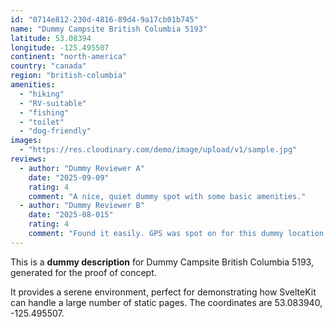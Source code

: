 ```yaml
---
id: "0714e812-230d-4816-89d4-9a17cb01b745"
name: "Dummy Campsite British Columbia 5193"
latitude: 53.08394
longitude: -125.495507
continent: "north-america"
country: "canada"
region: "british-columbia"
amenities:
  - "hiking"
  - "RV-suitable"
  - "fishing"
  - "toilet"
  - "dog-friendly"
images:
  - "https://res.cloudinary.com/demo/image/upload/v1/sample.jpg"
reviews:
  - author: "Dummy Reviewer A"
    date: "2025-09-09"
    rating: 4
    comment: "A nice, quiet dummy spot with some basic amenities."
  - author: "Dummy Reviewer B"
    date: "2025-08-015"
    rating: 4
    comment: "Found it easily. GPS was spot on for this dummy location."
---
```


This is a **dummy description** for Dummy Campsite British Columbia 5193, generated for the proof of concept.

It provides a serene environment, perfect for demonstrating how SvelteKit can handle a large number of static pages. The coordinates are 53.083940, -125.495507.

